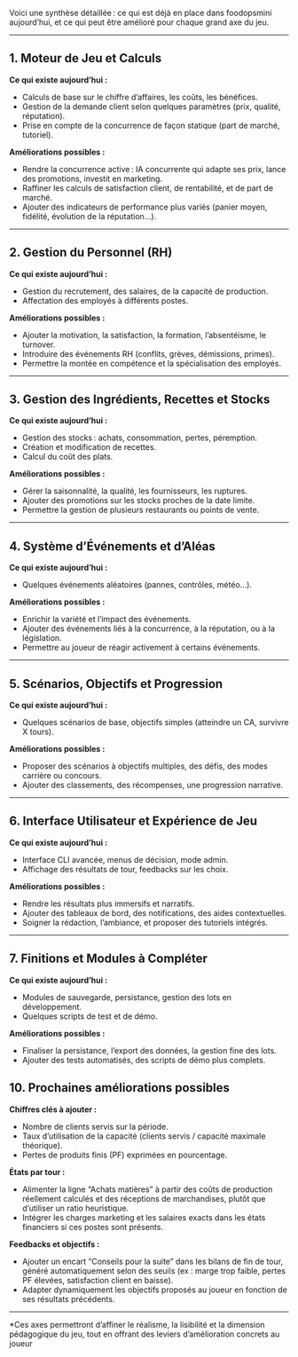Voici une synthèse détaillée : ce qui est déjà en place dans foodopsmini aujourd’hui, et ce qui peut être amélioré pour chaque grand axe du jeu.

---

## 1. Moteur de Jeu et Calculs

**Ce qui existe aujourd’hui :**
- Calculs de base sur le chiffre d’affaires, les coûts, les bénéfices.
- Gestion de la demande client selon quelques paramètres (prix, qualité, réputation).
- Prise en compte de la concurrence de façon statique (part de marché, tutoriel).

**Améliorations possibles :**
- Rendre la concurrence active : IA concurrente qui adapte ses prix, lance des promotions, investit en marketing.
- Raffiner les calculs de satisfaction client, de rentabilité, et de part de marché.
- Ajouter des indicateurs de performance plus variés (panier moyen, fidélité, évolution de la réputation…).

---

## 2. Gestion du Personnel (RH)

**Ce qui existe aujourd’hui :**
- Gestion du recrutement, des salaires, de la capacité de production.
- Affectation des employés à différents postes.

**Améliorations possibles :**
- Ajouter la motivation, la satisfaction, la formation, l’absentéisme, le turnover.
- Introduire des événements RH (conflits, grèves, démissions, primes).
- Permettre la montée en compétence et la spécialisation des employés.

---

## 3. Gestion des Ingrédients, Recettes et Stocks

**Ce qui existe aujourd’hui :**
- Gestion des stocks : achats, consommation, pertes, péremption.
- Création et modification de recettes.
- Calcul du coût des plats.

**Améliorations possibles :**
- Gérer la saisonnalité, la qualité, les fournisseurs, les ruptures.
- Ajouter des promotions sur les stocks proches de la date limite.
- Permettre la gestion de plusieurs restaurants ou points de vente.

---

## 4. Système d’Événements et d’Aléas

**Ce qui existe aujourd’hui :**
- Quelques événements aléatoires (pannes, contrôles, météo…).

**Améliorations possibles :**
- Enrichir la variété et l’impact des événements.
- Ajouter des événements liés à la concurrence, à la réputation, ou à la législation.
- Permettre au joueur de réagir activement à certains événements.

---

## 5. Scénarios, Objectifs et Progression

**Ce qui existe aujourd’hui :**
- Quelques scénarios de base, objectifs simples (atteindre un CA, survivre X tours).

**Améliorations possibles :**
- Proposer des scénarios à objectifs multiples, des défis, des modes carrière ou concours.
- Ajouter des classements, des récompenses, une progression narrative.

---

## 6. Interface Utilisateur et Expérience de Jeu

**Ce qui existe aujourd’hui :**
- Interface CLI avancée, menus de décision, mode admin.
- Affichage des résultats de tour, feedbacks sur les choix.

**Améliorations possibles :**
- Rendre les résultats plus immersifs et narratifs.
- Ajouter des tableaux de bord, des notifications, des aides contextuelles.
- Soigner la rédaction, l’ambiance, et proposer des tutoriels intégrés.

---

## 7. Finitions et Modules à Compléter

**Ce qui existe aujourd’hui :**
- Modules de sauvegarde, persistance, gestion des lots en développement.
- Quelques scripts de test et de démo.

**Améliorations possibles :**
- Finaliser la persistance, l’export des données, la gestion fine des lots.
- Ajouter des tests automatisés, des scripts de démo plus complets.

## 10. Prochaines améliorations possibles

**Chiffres clés à ajouter :**
- Nombre de clients servis sur la période.
- Taux d’utilisation de la capacité (clients servis / capacité maximale théorique).
- Pertes de produits finis (PF) exprimées en pourcentage.

**États par tour :**
- Alimenter la ligne “Achats matières” à partir des coûts de production réellement calculés et des réceptions de marchandises, plutôt que d’utiliser un ratio heuristique.
- Intégrer les charges marketing et les salaires exacts dans les états financiers si ces postes sont présents.

**Feedbacks et objectifs :**
- Ajouter un encart “Conseils pour la suite” dans les bilans de fin de tour, généré automatiquement selon des seuils (ex : marge trop faible, pertes PF élevées, satisfaction client en baisse).
- Adapter dynamiquement les objectifs proposés au joueur en fonction de ses résultats précédents.

---

*Ces axes permettront d’affiner le réalisme, la lisibilité et la dimension pédagogique du jeu, tout en offrant des leviers d’amélioration concrets au joueur